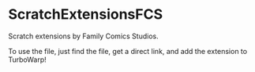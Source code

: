 # ScratchExtensionsFCS
Scratch extensions by Family Comics Studios.

To use the file, just find the file, get a direct link, and add the extension to TurboWarp!
